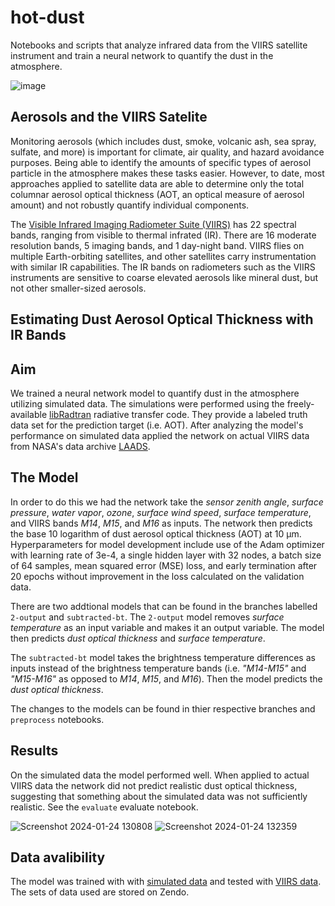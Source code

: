 # hot-dust 
Notebooks and scripts that analyze infrared data from the VIIRS satellite instrument and train a neural network to quantify the dust in the atmosphere.  

![image](https://github.com/mwallace5270/hot-dust/assets/131276458/78382219-d3e2-4ed8-bee5-f9493b993b39)


## Aerosols and the VIIRS Satelite 
Monitoring aerosols (which includes dust, smoke, volcanic ash, sea spray, sulfate, and more) is important for climate, air quality, and hazard avoidance purposes. Being able to identify the amounts of specific types of aerosol particle in the atmosphere makes these tasks easier. However, to date, most approaches applied to satellite data are able to determine only the total columnar aerosol optical thickness (AOT, an optical measure of aerosol amount) and not robustly quantify individual components.

The [Visible Infrared Imaging Radiometer Suite (VIIRS)](https://www.earthdata.nasa.gov/sensors/viirs) has 22 spectral bands, ranging from visible to thermal infrated (IR). There are 16 moderate resolution bands, 5 imaging bands, and 1 day-night band. VIIRS flies on multiple Earth-orbiting satellites, and other satellites carry instrumentation with similar IR capabilities. The IR bands on radiometers such as the VIIRS instruments are sensitive to coarse elevated aerosols like mineral dust, but not other smaller-sized aerosols.

## Estimating Dust Aerosol Optical Thickness with IR Bands

## Aim 
We trained a neural network model to quantify dust in the atmosphere utilizing simulated data. The simulations were performed using the freely-available [libRadtran](https://libradtran.org/doku.php) radiative transfer code. They provide a labeled truth data set for the prediction target (i.e. AOT). After analyzing the model's performance on simulated data applied the network on actual VIIRS data from NASA's data archive [LAADS](https://ladsweb.modaps.eosdis.nasa.gov/). 

## The Model
In order to do this we had the network take the _sensor zenith angle_, _surface pressure_, _water vapor_, _ozone_, _surface wind speed_, _surface temperature_, and VIIRS bands _M14_, _M15_, and _M16_ as inputs. The network then predicts the base 10 logarithm of dust aerosol optical thickness (AOT) at 10 μm. Hyperparameters for model development include use of the Adam optimizer with learning rate of 3e-4, a single hidden layer with 32 nodes, a batch size of 64 samples, mean squared error (MSE) loss, and early termination after 20 epochs without improvement in the loss calculated on the validation data.

There are two addtional models that can be found in the branches labelled `2-output` and `subtracted-bt`. The `2-output` model removes _surface temperature_ as an input variable and makes it an output variable. The model then predicts _dust optical thickness_ and _surface temperature_. 

The `subtracted-bt` model takes the brightness temperature differences as inputs instead of the brightness temperature bands (i.e. _"M14-M15"_ and _"M15-M16"_ as opposed to _M14_, _M15_, and _M16_). Then the model predicts the _dust optical thickness_. 

The changes to the models can be found in thier respective branches and `preprocess` notebooks.  

## Results  
On the simulated data the model performed well. When applied to actual VIIRS data the network did not predict realistic dust optical thickness, suggesting that something about the simulated data was not sufficiently realistic. See the `evaluate` evaluate notebook. 

![Screenshot 2024-01-24 130808](https://github.com/mwallace5270/hot-dust/assets/131276458/198ed81a-766a-4f93-aaf9-3d9a53e79418)
![Screenshot 2024-01-24 132359](https://github.com/mwallace5270/hot-dust/assets/131276458/2d0a20ee-0fc3-44e5-ba9a-1e6b2dcd7783)


## Data avalibility 
The model was trained with with [simulated data](https://doi.org/10.5281/zenodo.11149300) and tested with [VIIRS data](https://doi.org/10.5281/zenodo.11098890). The sets of data used are stored on Zendo. 

